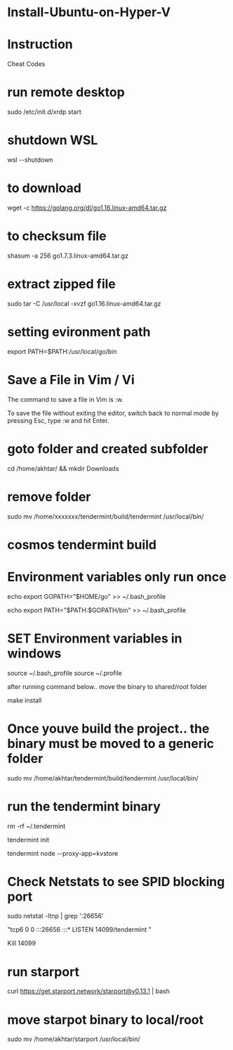 # Install-Ubuntu-on-Hyper-V

# Instruction
Cheat Codes

# run remote desktop
sudo /etc/init.d/xrdp start

# shutdown WSL
wsl --shutdown

# to download
wget -c https://golang.org/dl/go1.16.linux-amd64.tar.gz
# to checksum file
shasum -a 256 go1.7.3.linux-amd64.tar.gz

# extract zipped file
sudo tar -C /usr/local -xvzf go1.16.linux-amd64.tar.gz

# setting evironment path
export PATH=$PATH:/usr/local/go/bin

# Save a File in Vim / Vi #
The command to save a file in Vim is :w.

To save the file without exiting the editor, switch back to normal mode by pressing Esc, type :w and hit Enter.

# goto folder and created subfolder
 cd /home/akhtar/ && mkdir Downloads

# remove folder
sudo mv /home/xxxxxxx/tendermint/build/tendermint /usr/local/bin/

# cosmos tendermint build

# Environment variables only run once
echo export GOPATH=\"\$HOME/go\" >> ~/.bash_profile

echo export PATH=\"\$PATH:\$GOPATH/bin\" >> ~/.bash_profile

# SET Environment variables in windows
source ~/.bash_profile
source ~/.profile

after running command below.. move the binary to shared/root folder

make install

# Once youve build the project.. the binary must be moved to a generic folder

sudo mv /home/akhtar/tendermint/build/tendermint /usr/local/bin/

# run the tendermint binary
rm -rf ~/.tendermint

tendermint init

tendermint node --proxy-app=kvstore

# Check Netstats to see SPID blocking port
sudo netstat -ltnp | grep ':26656'

"tcp6       0      0 :::26656                :::*                    LISTEN      14099/tendermint   "

Kill 14099

# run starport
curl https://get.starport.network/starport@v0.13.1 | bash

# move starpot binary to local/root
sudo mv /home/akhtar/starport /usr/local/bin/


